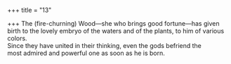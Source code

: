 +++
title = "13"

+++
The (fire-churning) Wood—she who brings good fortune—has given  birth to the lovely embryo of the waters and of the plants, to him of  various colors.  
Since they have united in their thinking, even the gods befriend the  
most admired and powerful one as soon as he is born.  